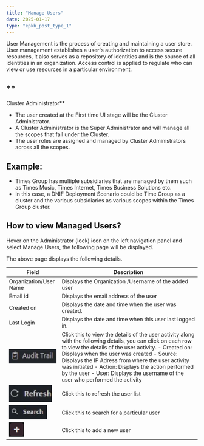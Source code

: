 ```yaml
---
title: "Manage Users"
date: 2025-01-17
type: "epkb_post_type_1"
---
```


User Management is the process of creating and maintaining a user store. User management establishes a user's authorization to access secure resources, it also serves as a repository of identities and is the source of all identities in an organization. Access control is applied to regulate who can view or use resources in a particular environment.

## **  
Cluster Administrator**

- The user created at the First time UI stage will be the Cluster Administrator.
- A Cluster Administrator is the Super Administrator and will manage all the scopes that fall under the Cluster.
- The user roles are assigned and managed by Cluster Administrators across all the scopes.

## **Example:**

- Times Group has multiple subsidiaries that are managed by them such as Times Music, Times Internet, Times Business Solutions etc.
- In this case, a DNIF Deployment Scenario could be Time Group as a cluster and the various subsidiaries as various scopes within the Times Group cluster.

## **How to view Managed Users?**

Hover on the Administrator (lock) icon on the left navigation panel and select Manage Users, the following page will be displayed.

<!-- TODO: Fix broken image link below. Original path: images/image%201-Dec-01-2023-10-33-59-3410-AM.jpg -->
<!-- ![image 1-Dec-01-2023-10-33-59-3410-AM](images/image%201-Dec-01-2023-10-33-59-3410-AM.jpg) -->

The above page displays the following details.

| **Field** | **Description** |
| --- | --- |
| Organization/User Name | Displays the Organization /Username of the added user |
| Email id | Displays the email address of the user |
| Created on | Displays the date and time when the user was created. |
| Last Login | Displays the date and time when this user last logged in. |
| ![image 2-Dec-01-2023-10-34-44-8233-AM](./manage-user-img/manage-user-2.webp) | Click this to view the details of the user activity along with the following details, you can click on each row to view the details of the user activity.  - Created on: Displays when the user was created - Source: Displays the IP Adress from where the user activity was initiated - Action: Displays the action performed by the user - User: Displays the username of the user who performed the activity   |
|   ![image 3-Dec-01-2023-10-35-00-0021-AM](./manage-user-img/manage-user-3.webp)   | Click this to refresh the user list |
|   ![image 4-Dec-01-2023-10-35-25-1865-AM](./manage-user-img/manage-user-4.webp)   | Click this to search for a particular user |
|   ![image 5-Dec-01-2023-10-37-56-4914-AM](./manage-user-img/manage-user-5.png)   | Click this to add a new user |
